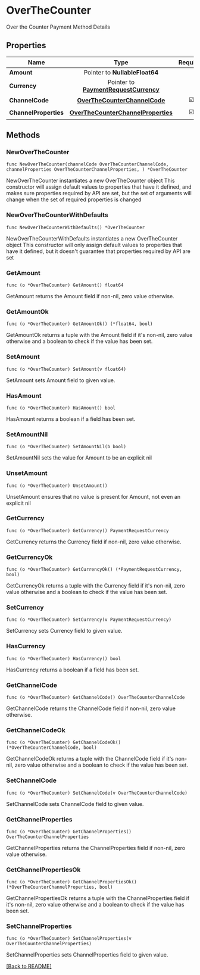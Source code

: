 # OverTheCounter
Over the Counter Payment Method Details

## Properties
| Name | Type | Required | Description | Examples |
|------------|:-------------:|:-------------:|-------------|:-------------:|
| **Amount** | Pointer to **NullableFloat64** |  |  |  |
| **Currency** | Pointer to [**PaymentRequestCurrency**](PaymentRequestCurrency.md) |  |  |  |
| **ChannelCode** | [**OverTheCounterChannelCode**](OverTheCounterChannelCode.md) | ☑️ |  |  |
| **ChannelProperties** | [**OverTheCounterChannelProperties**](OverTheCounterChannelProperties.md) | ☑️ |  |  |

## Methods

### NewOverTheCounter

`func NewOverTheCounter(channelCode OverTheCounterChannelCode, channelProperties OverTheCounterChannelProperties, ) *OverTheCounter`

NewOverTheCounter instantiates a new OverTheCounter object
This constructor will assign default values to properties that have it defined,
and makes sure properties required by API are set, but the set of arguments
will change when the set of required properties is changed

### NewOverTheCounterWithDefaults

`func NewOverTheCounterWithDefaults() *OverTheCounter`

NewOverTheCounterWithDefaults instantiates a new OverTheCounter object
This constructor will only assign default values to properties that have it defined,
but it doesn't guarantee that properties required by API are set

### GetAmount

`func (o *OverTheCounter) GetAmount() float64`

GetAmount returns the Amount field if non-nil, zero value otherwise.

### GetAmountOk

`func (o *OverTheCounter) GetAmountOk() (*float64, bool)`

GetAmountOk returns a tuple with the Amount field if it's non-nil, zero value otherwise
and a boolean to check if the value has been set.

### SetAmount

`func (o *OverTheCounter) SetAmount(v float64)`

SetAmount sets Amount field to given value.

### HasAmount

`func (o *OverTheCounter) HasAmount() bool`

HasAmount returns a boolean if a field has been set.

### SetAmountNil

`func (o *OverTheCounter) SetAmountNil(b bool)`

 SetAmountNil sets the value for Amount to be an explicit nil

### UnsetAmount
`func (o *OverTheCounter) UnsetAmount()`

UnsetAmount ensures that no value is present for Amount, not even an explicit nil
### GetCurrency

`func (o *OverTheCounter) GetCurrency() PaymentRequestCurrency`

GetCurrency returns the Currency field if non-nil, zero value otherwise.

### GetCurrencyOk

`func (o *OverTheCounter) GetCurrencyOk() (*PaymentRequestCurrency, bool)`

GetCurrencyOk returns a tuple with the Currency field if it's non-nil, zero value otherwise
and a boolean to check if the value has been set.

### SetCurrency

`func (o *OverTheCounter) SetCurrency(v PaymentRequestCurrency)`

SetCurrency sets Currency field to given value.

### HasCurrency

`func (o *OverTheCounter) HasCurrency() bool`

HasCurrency returns a boolean if a field has been set.

### GetChannelCode

`func (o *OverTheCounter) GetChannelCode() OverTheCounterChannelCode`

GetChannelCode returns the ChannelCode field if non-nil, zero value otherwise.

### GetChannelCodeOk

`func (o *OverTheCounter) GetChannelCodeOk() (*OverTheCounterChannelCode, bool)`

GetChannelCodeOk returns a tuple with the ChannelCode field if it's non-nil, zero value otherwise
and a boolean to check if the value has been set.

### SetChannelCode

`func (o *OverTheCounter) SetChannelCode(v OverTheCounterChannelCode)`

SetChannelCode sets ChannelCode field to given value.


### GetChannelProperties

`func (o *OverTheCounter) GetChannelProperties() OverTheCounterChannelProperties`

GetChannelProperties returns the ChannelProperties field if non-nil, zero value otherwise.

### GetChannelPropertiesOk

`func (o *OverTheCounter) GetChannelPropertiesOk() (*OverTheCounterChannelProperties, bool)`

GetChannelPropertiesOk returns a tuple with the ChannelProperties field if it's non-nil, zero value otherwise
and a boolean to check if the value has been set.

### SetChannelProperties

`func (o *OverTheCounter) SetChannelProperties(v OverTheCounterChannelProperties)`

SetChannelProperties sets ChannelProperties field to given value.



[[Back to README]](../../README.md)


